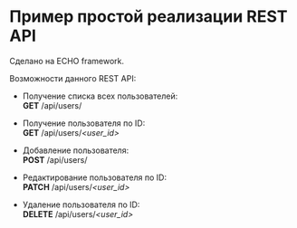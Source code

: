 # Пример простой реализации REST API

Сделано на ECHO framework.

Возможности данного REST API:
- Получение списка всех пользователей:  
**GET** /api/users/

- Получение пользователя по ID:  
**GET** /api/users/*<user_id>*

- Добавление пользователя:  
**POST** /api/users/

- Редактирование пользователя по ID:  
**PATCH** /api/users/*<user_id>*

- Удаление пользователя по ID:  
**DELETE** /api/users/*<user_id>*
